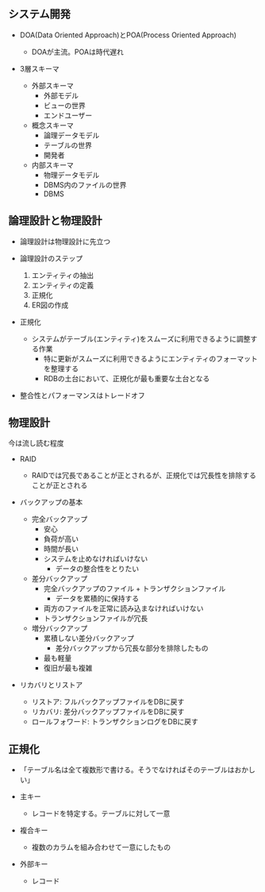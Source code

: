 ## システム開発

- DOA(Data Oriented Approach)とPOA(Process Oriented Approach)
  - DOAが主流。POAは時代遅れ

- 3層スキーマ
  - 外部スキーマ
    - 外部モデル
    - ビューの世界
    - エンドユーザー
  - 概念スキーマ
    - 論理データモデル
    - テーブルの世界
    - 開発者
  - 内部スキーマ
    - 物理データモデル
    - DBMS内のファイルの世界
    - DBMS

## 論理設計と物理設計

- 論理設計は物理設計に先立つ

- 論理設計のステップ
  1. エンティティの抽出
  2. エンティティの定義
  3. 正規化
  4. ER図の作成

- 正規化
  - システムがテーブル(エンティティ)をスムーズに利用できるように調整する作業
    - 特に更新がスムーズに利用できるようにエンティティのフォーマットを整理する
    - RDBの土台において、正規化が最も重要な土台となる

- 整合性とパフォーマンスはトレードオフ

## 物理設計
今は流し読む程度

- RAID
  - RAIDでは冗長であることが正とされるが、正規化では冗長性を排除することが正とされる

- バックアップの基本
  - 完全バックアップ
    - 安心
    - 負荷が高い
    - 時間が長い
    - システムを止めなければいけない
      - データの整合性をとりたい
  - 差分バックアップ
    - 完全バックアップのファイル + トランザクションファイル
      - データを累積的に保持する
    - 両方のファイルを正常に読み込まなければいけない
    - トランザクションファイルが冗長
  - 増分バックアップ
    - 累積しない差分バックアップ
      - 差分バックアップから冗長な部分を排除したもの
    - 最も軽量
    - 復旧が最も複雑

- リカバリとリストア
  - リストア: フルバックアップファイルをDBに戻す
  - リカバリ: 差分バックアップファイルをDBに戻す
  - ロールフォワード: トランザクションログをDBに戻す

## 正規化

- 「テーブル名は全て複数形で書ける。そうでなければそのテーブルはおかしい」

- 主キー
  - レコードを特定する。テーブルに対して一意
- 複合キー
  - 複数のカラムを組み合わせて一意にしたもの
- 外部キー
  - レコード
